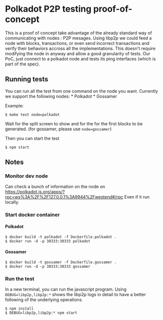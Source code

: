 # Polkadot P2P testing proof-of-concept

This is a proof of concept take advantage of the already standard way of communicating with nodes : P2P mesages. Using libp2p we could feed a node with blocks, transactions, or even send incorrect transactions and verify their behaviors accross all the implementations. This doesn't require modifying the node in anyway and allow a good granularity of tests. Our PoC, just connect to a polkadot node and tests its ping interfaces (which is part of the spec).

## Running tests

You can run all the test from one command on the node you want. Currently we support the following nodes:
    * Polkadot
    * Gossamer

Example: 
```shell
$ make test node=polkadot
```
Wait for the split screen to show and for the for the first blocks to be generated. (for gossamer, please use `node=gossamer`)

Then you can start the test
```
$ npm start
```

## Notes

### Monitor dev node

Can check a bunch of information on the node on https://polkadot.js.org/apps/?rpc=ws%3A%2F%2F127.0.0.1%3A9944%2Fwestend#/rpc
Even if it run locally.

### Start docker container

#### Polkadot
```
$ docker build -t polkadot -f Dockerfile.polkadot .
$ docker run -d -p 30333:30333 polkadot
```

#### Gossamer
```
$ docker build -t gossamer -f Dockerfile.gossamer .
$ docker run -d -p 30333:30333 gossamer
```

### Run the test

In a new terminal, you can run the javascript program. Using `DEBUG=libp2p,libp2p:*` shows the libp2p logs in detail to have a better following of the underlying operations.

```
$ npm install
$ DEBUG=libp2p,libp2p:* npm start
```
